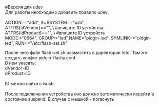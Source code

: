 #Версия для udev <br />
Для работы необходимо добавить правило udev:<br />
<br >
ACTION=="add", SUBSYSTEM=="usb",<br />
ATTRS{idVendor}=="", \ #впишите ID устойства <br />
ATTRS{idProduct}=="", \ #впишите ID устройста <br />
MODE:="0664", GROUP:="led",NAME="pidgin-led", SYMLINK+="pidgin-led", RUN+="/etc/flash-set.sh"<br />

После чего файл flash-set.sh разместить в директории /etc. Там же создать конфиг pidgin-flashy.conf. <br />
В нем указать:<br />
dVendor=ID<br />
dProduct=ID<br />
<br />
ID можно найти в lsusb.<br />
<br />
После подключения устройства оно должно автоматически перейти в состояние suspend. В случае с мышкой - погаснуть<br />
